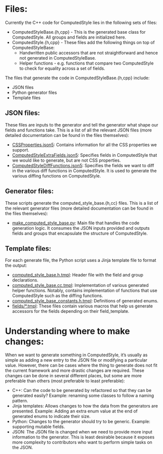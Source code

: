 # Files:
Currently the C++ code for ComputedStyle lies in the following sets of files:
* ComputedStyleBase.{h,cpp} - This is the generated base class for ComputedStyle. All groups and fields are initialized here.
* ComputedStyle.{h,cpp} - These files add the following things on top of ComputedStyleBase:
	* Handwritten public accessors that are not straightforward and hence not generated in ComputedStyleBase.
	* Helper functions - e.g. functions that compare two ComputedStyle to check for equality across a set of fields.

The files that generate the code in ComputedStyleBase.{h,cpp} include:
* JSON files
* Python generator files
* Template files

## JSON files:
These files are inputs to the generator and tell the generator what shape our fields and functions take. This is a list of all the relevant JSON files (more detailed documentation can be found in the files themselves):
* [CSSProperties.json5](https://cs.chromium.org/chromium/src/third_party/WebKit/Source/core/css/CSSProperties.json5): Contains information for all the CSS properties we support.
* [ComputedStyleExtraFields.json5](https://cs.chromium.org/chromium/src/third_party/WebKit/Source/core/css/ComputedStyleExtraFields.json5): Specifies fields in ComputedStyle that we would like to generate, but are not CSS properties.
* [ComputedStyleDiffFunctions.json5](https://cs.chromium.org/chromium/src/third_party/WebKit/Source/core/css/ComputedStyleDiffFunctions.json5): Specifies the fields we want to diff in the various diff functions in ComputedStyle. It is used to generate the various diffing functions on ComputedStyle.

## Generator files:
These scripts generate the computed_style_base.{h,cc} files. This is a list of the relevant generator files (more detailed documentation can be found in the files themselves):
* [make_computed_style_base.py](https://cs.chromium.org/chromium/src/third_party/WebKit/Source/build/scripts/make_computed_style_base.py): Main file that handles the code generation logic. It consumes the JSON inputs provided and outputs fields and groups that encapsulate the structure of ComputedStyle.

## Template files:
For each generate file, the Python script uses a Jinja template file to format the output:
* [computed_style_base.h.tmpl](https://cs.chromium.org/chromium/src/third_party/WebKit/Source/build/scripts/templates/computed_style_base.h.tmpl): Header file with the field and group declarations.
* [computed_style_base.cc.tmpl](https://cs.chromium.org/chromium/src/third_party/WebKit/Source/build/scripts/templates/computed_style_base.cc.tmpl): Implementation of various generated helper functions. Notably, contains implementation of functions that use ComputedStyle such as the diffing functions.
* [computed_style_base_constants.h.tmpl](https://cs.chromium.org/chromium/src/third_party/WebKit/Source/build/scripts/templates/computed_style_base_constants.h.tmpl): Definitions of generated enums.
* [fields/*.tmpl](https://cs.chromium.org/chromium/src/third_party/WebKit/Source/build/scripts/templates/fields/): These files contain various macros that help us generate accessors for the fields depending on their field_template.

# Understanding where to make changes:
When we want to generate something in ComputedStyle, it’s usually as simple as adding a new entry to the JSON file or modifying a particular value. However, there can be cases where the thing to generate does not fit the current framework and more drastic changes are required. These changes can be done in several different places, but some are more preferable than others (most preferable to least preferable):
* C++: Can the code to be generated by refactored so that they can be generated easily? Example: renaming some classes to follow a naming pattern.
* Jinja templates: Allows changes to how the data from the generators are presented. Example: Adding an extra enum value at the end of generated enums to indicate their size.
* Python: Changes to the generator should try to be generic. Example: supporting mutable fields.
* JSON: The JSON file is changed when we need to provide more input information to the generator. This is least desirable because it exposes more complexity to contributors who want to perform simple tasks on the JSON.
